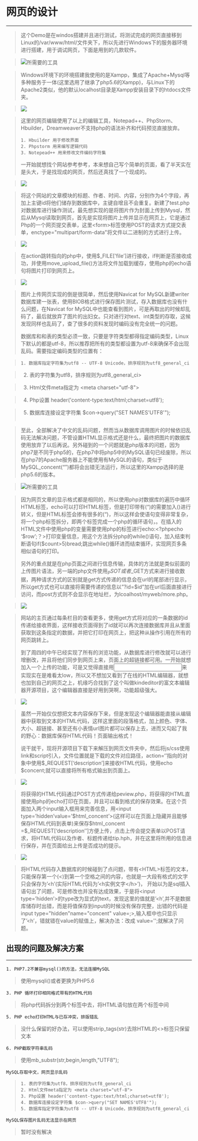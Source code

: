 # 网页的设计

------



> 这个Demo是在windos搭建并且进行测试，将测试完成的网页直接移到Linux的/var/www/html/文件夹下，所以先进行Windows下的服务器环境进行搭建，用于调试网页，下面是用到的几款软件。

> ![所需要的工具](mdImgs/p1.png)

> Windows环境下的环境搭建我使用的是Xampp，集成了Apache+Mysql等多种服务于一体(这里选用了继承了php5.6的Xampp)，与Linux下的Apache2类似，他的默认localhost目录是Xampp安装目录下的htdocs文件夹。

>![](mdImgs/p2.png)

> 这里的网页编辑使用了以上的编辑工具，Notepad++、PhpStorm、Hbuilder，Dreamweaver不支持php的语法补齐和代码预览直接放弃。
>```
> 1. Hbuilder 用于修改界面
> 2. Phpstorm 用来编写逻辑代码
> 3. Notepead++ 用来修改文件编码字符集
> ```
> 一开始就想找个网站参考参考，本来想自己写个简单的页面，看了半天实在是头大，于是找现成的网页，然后还真找了一个现成的。

> ![](mdImgs/p3.png)

>​	将这个网站的文章模块的标题、作者、时间、内容，分别作为4个字段，再加上主键id将他们储存到数据库中，主键自增且不会重复。新建了test.php对数据库进行操作测试，最先想实现的是将图片作为封面上传到Mysql，然后从Mysql读取到网页，首先是实现将图片上传并显示在网页上，它是通过Php的一个网页提交表单，这里\<form>标签使用POST的请求方式提交表单，enctype="multipart/form-data"将文件以二进制的方式进行上传。

> ![](mdImgs/p4.png)

>在action跳转指向的php中，使用$_FILE[’file’]进行接收，if判断是否接收成功，并使用move_upload_file()方法将文件加载到缓存，使用php的echo语句将图片打印到网页上。

> ![](mdImgs/p5.png)













> 图片上传网页实现的倒是很简单，然后使用Navicat for MySQL新建writer数据库建一张表，使用BlOB格式进行保存图片测试，存入数据库也没有什么问题，在Navicat for MySQL中也能查看到图片，可是再取出的时候却乱码了，最后就放弃了图片的出妇女。只对进行对text、int类型的存取，这候发现同样也乱码了，查了很多的资料发现时编码没有完全统一的问题。
>
> 数据库和和表的类型必须一致，只要是字符类型都得指定编码类型，Linux下默认的都是utf-8，所以推荐把所有的类型都设置为utf-8来确保不会出现乱码。需要指定编码类型的位置有：





>```
> 1. 数据库指定字符集为utf8 -- UTF-8 Unicode，排序规则为utf8_general_ci

> 2. 表的字符集为utf8，排序规则为utf8_general_ci>

> 3. Html文件meta指定为 \<meta charset="utf-8">

> 4. Php设置 header('content-type:text/html;charset=utf8');

> 5. 数据库连接设定字符集 $con->query("SET NAMES'UTF8'");
>```

>至此，全部解决了中文的乱码问题，然而当从数据库调用图片的时候依旧乱码无法解决问题，不管设置HTML显示格式还是什么，最终把图片的数据库使用放弃了以后再说。另外碰到的一个问题就是php版本的问题，因为php7是不同于php5的，在php7中将php5中的MySQL语句已经废除，所以在php7的Apache服务器上不能使用有MySQL的语句，类似于MySQL_concent(“”)都将会出错无法运行，所以这里的Xampp选择的是php5.6的版本。

>![所需要的工具](mdImgs/p6.png)

>  因为网页文章的显示格式都是相同的，所以使用php对数据库的遍历中循环HTML标签，echo可以打印HTML标签，但是打印带有(“)的需要加入(\)进行转义，但是HTML标签会掺有很多的(“)，所以这样会使语句变得非常复杂，将一个php标签拆分，即两个标签完成一个php的循环语句，。在插入的HTML文件中使用php的变量需要使用php的标签进行echo:<?phpecho ‘\$row’;？>打印变量信息，用这个方法拆分php的while()语句，加入结束判断语句if($count>5)bread;跳出while()循环进而结束循环，实现网页多条相似语句的打印。
>
>  另外的重点就是在php页面之间进行信息传输，具体的方法就是类似前面的上传图片语法，另一端的php文件使用$_PSOT或者$_GET方式来进行接收数据，两种请求方式的区别就是get方式传递的信息会在url的尾部进行显示，所以get方式也可以直接将需要传递的信息以”?id=$id”加在url后面直接进行访问，而post方式则不会显示在地址栏，为lcoalhost/myweb/more.php。

> ![](mdImgs/p7.png)

>  网站的主页通过每条栏目的查看更多，使用get方式将对应的一条数据的id传递给接收界面，这样接收页面得到了id就可以再次连接数据库并且从里面获取到这条指定的数据，并把它打印在网页上，把这种从操作引用在所有的网页跳转上。
>
>  到了周四的中午已经实现了所有的浏览功能，从数据库进行修改就可以进行增删改，并且将他们同步到网页上来，页面上的超链接都可用。一开始就想加入一个上传的功能，可是又觉得直接用<input>来实现实在是难看太low，所以又不想加又看到了在线的HTML编辑器，就想也加到自己的网页之上，机缘巧合找到了这个叫做kindeditor的富文本编辑器开源项目，这个编辑器直接是好用到哭啊，功能超级强大。

> ![](mdImgs/p8.png)

>  虽然一开始仅仅想把文本内容保存下来，但是发现这个编辑器能直接从编辑器中获取到文本的HTML代码，这样这里面的段落格式，加上颜色、字体、大小、超链接、甚至还有小表情url图片都可以保存上去，进而又勾起了我的野心：数据库保存HTML代码！页面输出格式！
>
>  说干就干，现将开源项目下载下来解压到网页文件夹中，然后将js/css使用link和script引入，文件位置就是下载的文件对应路径，action=‘’指向的对象中使用\$_REQUEST[‘description’]来接收HTML代码，使用echo \$concent;就可以直接将所有格式输出到页面上。


>![](mdImgs/p9.png)

>​将获得的HTML代码通过POST方式传递给peview.php，将获得的HTML直接使用php的echo打印在页面，并且可以看到格式的保存效果。在这个页面加入两个input输入框用来完善信息，用\<input type=’hidden’value=’\$html_concent’>(这样可以在页面上隐藏并且能够保存HTML代码到表单)来保存\$html_concent =$_REQUEST[‘description’’]方便上传，点击上传会提交表单以POST请求，将HTML代码以及作者、标题传递给tip.hph，并在这里将所用的信息进行保存，并在页面给出上传是否成功的提示。

>![](mdImgs/p10.png)

>将HTML代码存入数据库的时候碰到了点问题，带有\<HTML>标签的文本，只能保存第一个(<)到第一个空格之间的内容，也就是一大段有格式的文字只会保存为’<h’(实际HTML代码为’<h实例文字\</h>’)， 开始以为是sql插入语句出了问题，可是修改也并没有达成效果，于是将\<input type=’hidden’>的type改为显式的text，发现这里的值就是’<h’,并不是数据库储存时出错，而是将值保存到input的时候没有保存完整，出错的代码是input type="hidden"name="concent" value=<?php echo \$html_concent;?>;>,输入框中也只显示了’<h’，错就错在value的赋值上，解决办法：改成 value='<?php echo $html_concent;?>';就解决了问题。





## 出现的问题及解决方案

---

    1. PHP7.2不兼容mysql()的方法，无法连接MySQL

 > 使用mysqli()或者更换为PHP5.6

    3. PHP 循环打印相同格式带有的HTML代码

 > 将php代码拆分到两个<?php?>标签中去，将HTML语句放在两个标签中间

    5. PHP echo打印HTML与已存冲突，排版错乱
> 没什么保留的好办法，可以使用strip_tags(str)去除HTML的<>标签只保留文本

    6. PHP截取字符串乱码
> 使用mb_substr(str,begin,length,"UTF8");

    MySQL存取中文，网页显示乱码

>```
> 1. 表的字符集为utf8，排序规则为utf8_general_ci
> 2. Html文件meta指定为 <meta charset="utf-8">
> 3. Php设置 header('content-type:text/html;charset=utf8');
> 4. 数据库连接设定字符集 $con->query("SET NAMES'UTF8'");
> 5. 数据库指定字符集为utf8 -- UTF-8 Unicode，排序规则为utf8_general_ci
>```

	MySQL保存图片乱码无法显示在网页
> 暂时没有解决